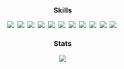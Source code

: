 <h3 align="center">Skills</h3>
<div align="center">
  <img src="https://img.shields.io/badge/Java-20232a.svg?style=for-the-badge&logo=OpenJDK" />&nbsp
  <img src="https://img.shields.io/badge/Spring Boot-20232a.svg?style=for-the-badge&logo=spring-boot" />&nbsp
  <img src="https://img.shields.io/badge/MySQL-20232a.svg?style=for-the-badge&logo=mysql" />&nbsp
  <img src="https://img.shields.io/badge/Oracle-20232a.svg?style=for-the-badge&logo=oracle" />&nbsp
  <img src="https://img.shields.io/badge/Redis-20232a.svg?style=for-the-badge&logo=redis" />&nbsp
  <img src="https://img.shields.io/badge/Linux-20232a.svg?style=for-the-badge&logo=linux" />&nbsp
  <img src="https://img.shields.io/badge/Docker-20232a.svg?style=for-the-badge&logo=docker" />&nbsp
  <img src="https://img.shields.io/badge/JavaScript-20232a.svg?style=for-the-badge&logo=javascript" />&nbsp
  <img src="https://img.shields.io/badge/Git-20232a.svg?style=for-the-badge&logo=git" />&nbsp
  <img src="https://img.shields.io/badge/GitHub-20232a.svg?style=for-the-badge&logo=github" />&nbsp
  <img src="https://img.shields.io/badge/Slack-20232a.svg?style=for-the-badge&logo=slack" />&nbsp
</div>

<h3 align="center">Stats</h3>
<div align="center">
  <img src="https://github-readme-stats.vercel.app/api?username=drnomader&show_icons=true&theme=one_dark_pro" />
</div>

